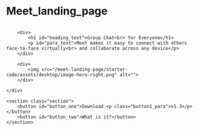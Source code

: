 # Meet_landing_page
<!DOCTYPE html>
<html lang="en">
<head>
    <meta charset="UTF-8">
    <meta http-equiv="X-UA-Compatible" content="IE=edge">
    <meta name="viewport" content="width=device-width, initial-scale=1.0">
    <title>Document</title>
    <link rel="preconnect" href="https://fonts.googleapis.com">
    <link rel="preconnect" href="https://fonts.gstatic.com" crossorigin>
    <link href="https://fonts.googleapis.com/css2?family=Red+Hat+Display&display=swap" rel="stylesheet">    
    <link rel="stylesheet" href="desktop.css">
</head>
<body class="body_text">
    <div class="container">
        <img  id="meet"  src="/meet-landing-page/starter-code/assets/logo.svg" alt="">
    </div>
    <!--Group chat for everyone-->
    <div class="everyone">
        <div>
            <img src="/meet-landing-page/starter-code/assets/desktop/image-hero-left.png" alt="">
        </div>
            
        <div>
            <h1 id="heading_text">Group Chat<br> for Everyone</h1>
            <p id="para_text">Meet makes it easy to connect with others face-to-face virtually<br> and collaborate across any device</p>
        </div>

        <div>
            <img src="/meet-landing-page/starter-code/assets/desktop/image-hero-right.png" alt="">
        </div>

    </div>

    <section class="section">
        <button id="button_one">Download <p class="button1_para">v1.3</p></button>
        <button id="button_two">What is it?</button>
    </section>
</body>
</html>
